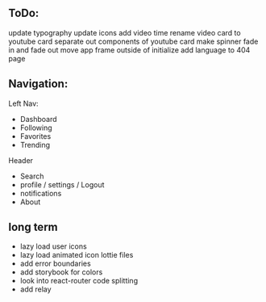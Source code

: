 ## ToDo:
update typography
update icons
add video time
rename video card to youtube card
separate out components of youtube card
make spinner fade in and fade out
move app frame outside of initialize
add language to 404 page

## Navigation:

Left Nav:
* Dashboard
* Following
* Favorites
* Trending

Header
* Search
* profile / settings / Logout
* notifications
* About

## long term
- lazy load user icons
- lazy load animated icon lottie files
- add error boundaries
- add storybook for colors
- look into react-router code splitting
- add relay
